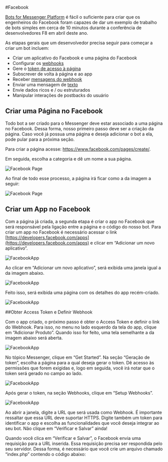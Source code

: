 #Facebook

[Bots for Messenger Platform](https://developers.facebook.com/docs/messenger-platform/product-overview) é fácil o suficiente para criar que os engenheiros do Facebook foram capazes de dar um exemplo de trabalho de bots simples em cerca de 10 minutos durante a conferência de desenvolvedores F8 em abril deste ano.

As etapas gerais que um desenvolvedor precisa seguir para começar a criar um bot incluem:


 - Criar um aplicativo do Facebook e uma página do Facebook
 - Configurar os [webhooks](https://developers.facebook.com/docs/messenger-platform/implementation#setup_webhook)
 - Gere o [token de acesso à página](https://developers.facebook.com/docs/messenger-platform/implementation#page_access_token)
 - Subscrever de volta à página e ao app
 - Receber [mensagens do webhook](https://developers.facebook.com/docs/graph-api/webhooks)
 - Enviar uma mensagem de [texto](https://developers.facebook.com/docs/messenger-platform/send-api-reference)
 - Envie dados ricos e / ou estruturados
 - Manipular interações de postbacks do usuário

## Criar uma Página no Facebook

Todo bot a ser criado para o Messenger deve estar associado a uma página no Facebook. Dessa forma, nosso primeiro passo deve ser a criação da página. Caso você já possua uma página e deseja adicionar o bot a ela, pode pular para a próxima seção. 

Para criar a página acesse: https://www.facebook.com/pages/create/.

Em seguida, escolha a categoria e dê um nome a sua página.

![Facebook Page](https://cldup.com/-iIuo2uZVs.thumb.jpg)

Ao final de todo esse processo, a página irá ficar como a da imagem a seguir:

![Facebook Page](https://cldup.com/wKJijf3ggz.thumb.jpg)

## Criar um App no Facebook

Com a página já criada, a segunda etapa é criar o app no Facebook que será responsável pela ligação entre a página e o código do nosso bot. Para criar um app no Facebook é necessário acessar o link [https://developers.facebook.com/apps](https://developers.facebook.com/apps) e clicar em “Adicionar um novo aplicativo”.

![FacebookApp](https://cldup.com/dy7IL-QcJ7.thumb.jpg)

Ao clicar em “Adicionar um novo aplicativo”, será exibida uma janela igual a da imagem abaixo. 

![FacebookApp](https://cldup.com/jMMvjUgPGc-3000x3000.png)

Feito isso, será exibida uma página com os detalhes do app recém-criado.

![FacebookApp](https://cldup.com/-JiCE_rI2Z.thumb.jpg)

##Obter Access Token e Definir Webhook

Com o app criado, o próximo passo é obter o Access Token e definir o link do Webhook. Para isso, no menu no lado esquerdo da tela do app, clique em “Adicionar Produto”. Quando isso for feito, uma tela semelhante a da imagem abaixo será aberta. 

![FacebookApp](https://cldup.com/06rp33oL0W.thumb.jpg)

No tópico Messenger, clique em “Get Started”.
Na seção “Geração de token”, escolha a página para a qual deseja gerar o token.
Dê acesso às permissões que forem exigidas e, logo em seguida, você irá notar que o token será gerado no campo ao lado.

![FacebookApp](https://cldup.com/YAVuf_MHEu-3000x3000.png)

Após gerar o token, na seção Webhooks, clique em “Setup Webhooks”.

![FacebookApp](https://cldup.com/x8FS8Xgs4v.thumb.jpg)

Ao abrir a janela, digite a URL que será usada como Webhook. É importante ressaltar que essa URL deve suportar HTTPS. Digite também um token para identificar o app e escolha as funcionalidades que você deseja integrar ao seu bot. Não clique em “Verificar e Salvar” ainda!

Quando você clica em “Verificar e Salvar”, o Facebook envia uma requisição para a URL inserida. Essa requisição precisa ser respondida pelo seu servidor. Dessa forma, é necessário que você crie um arquivo chamado “index.php” contendo o código abaixo:

